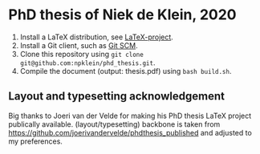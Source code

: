 # PhD thesis of Niek de Klein, 2020


1. Install a LaTeX distribution, see [LaTeX-project](https://www.latex-project.org/get/ "LaTeX-project").
2. Install a Git client, such as [Git SCM](https://git-scm.com/download "Git SCM").
3. Clone this repository using `git clone git@github.com:npklein/phd_thesis.git`.
4. Compile the document (output: thesis.pdf) using `bash build.sh`.



## Layout and typesetting acknowledgement
Big thanks to Joeri van der Velde for making his PhD thesis LaTeX project publically available. (layout/typesetting) backbone is taken from https://github.com/joerivandervelde/phdthesis_published and adjusted to my preferences.



